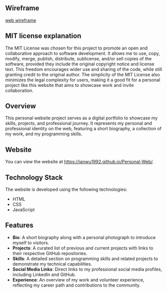 ## Wireframe

[web wireframe](images/wireframe.PNG)

## MIT license explanation

The MIT License was chosen for this project to promote an open and collaborative approach to software development. It allows me to use, copy, modify, merge, publish, distribute, sublicense, and/or sell copies of the software, provided they include the original copyright notice and license text. This freedom encourages wider use and sharing of the code, while still granting credit to the original author. The simplicity of the MIT License also minimizes the legal complexity for users, making it a good fit for a personal project like this website that aims to showcase work and invite collaboration.

## Overview

This personal website project serves as a digital portfolio to showcase my skills, projects, and professional journey. It represents my personal and professional identity on the web, featuring a short biography, a collection of my work, and my programming skills.

## Website

You can view the website at https://ianwu1992.github.io/Personal-Web/.

## Technology Stack

The website is developed using the following technologies:

- HTML
- CSS
- JavaScript

## Features

- **Bio**: A short biography along with a personal photograph to introduce myself to visitors.
- **Projects**: A curated list of previous and current projects with links to their respective GitHub repositories.
- **Skills**: A detailed section on programming skills and related projects to demonstrate my technical capabilities.
- **Social Media Links**: Direct links to my professional social media profiles, including LinkedIn and GitHub.
- **Experience**: An overview of my work and volunteer experience, reflecting my career path and contributions to the community.

